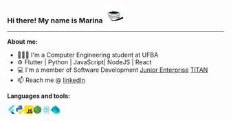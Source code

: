 ### **Hi there! My name is Marina**  <img src="./images/kitten.gif" height="40">

* * *

**About me:**
- 👩🏻‍🎓 I'm a Computer Engineering student at UFBA
- ⚙️ Flutter | Python | JavaScript| NodeJS | React
- 💻 I'm a member of Software Development [Junior Enterprise](https://en.wikipedia.org/wiki/Junior_enterprise) [TITAN](https://titanci.com.br/) 
- 📫 Reach me @ [linkedIn](https://www.linkedin.com/in/mariconpe)

**Languages and tools:**

<img align="left" height="20" src="./images/flutter.png">
<img align="left" height="20" src="./images/python.png">
<img align="left" height="20" src="./images/js.png">
<img align="left" height="20" src="./images/nodejs.png">
<img align="left" height="20" src="./images/react.png">
<img align="left" height="20" src="./images/dart.png">
